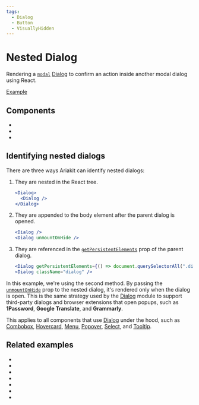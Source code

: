 ```yaml
---
tags:
  - Dialog
  - Button
  - VisuallyHidden
---
```


# Nested Dialog

<div data-description>

Rendering a [`modal`](/reference/dialog#modal) [Dialog](/components/dialog) to confirm an action inside another modal dialog using React.

</div>

<div data-tags></div>

<a href="./index.tsx" data-playground>Example</a>

## Components

<div data-cards="components">

- [](/components/dialog)
- [](/components/button)
- [](/components/visually-hidden)

</div>

## Identifying nested dialogs

There are three ways Ariakit can identify nested dialogs:

1. They are nested in the React tree.

   ```jsx
   <Dialog>
     <Dialog />
   </Dialog>
   ```

2. They are appended to the body element after the parent dialog is opened.

   ```jsx
   <Dialog />
   <Dialog unmountOnHide />
   ```

3. They are referenced in the [`getPersistentElements`](/reference/dialog#getpersistentelements) prop of the parent dialog.

   ```jsx
   <Dialog getPersistentElements={() => document.querySelectorAll(".dialog")} />
   <Dialog className="dialog" />
   ```

In this example, we're using the second method. By passing the [`unmountOnHide`](/reference/dialog#unmountonhide) prop to the nested dialog, it's rendered only when the dialog is open. This is the same strategy used by the [Dialog](/components/dialog) module to support third-party dialogs and browser extensions that open popups, such as **1Password**, **Google Translate**, and **Grammarly**.

This applies to all components that use [Dialog](/components/dialog) under the hood, such as [Combobox](/components/combobox), [Hovercard](/components/hovercard), [Menu](/components/menu), [Popover](/components/popover), [Select](/components/select), and [Tooltip](/components/tooltip).

## Related examples

<div data-cards="examples">

- [](/examples/dialog-hide-warning)
- [](/examples/dialog-animated)
- [](/examples/dialog-backdrop-scrollable)
- [](/examples/dialog-menu)
- [](/examples/dialog-combobox-command-menu)
- [](/examples/menu-nested)
- [](/examples/menubar-navigation)

</div>
